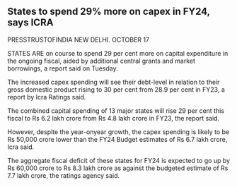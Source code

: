 ## States to spend 29% more on capex in FY24, says ICRA

PRESSTRUSTOFINDIA NEW DELHI. OCTOBER 17

STATES ARE on course to spend 29 per cent more on capital expenditure in the ongoing fiscal, aided by additional central grants and market borrowings, a report said on Tuesday.

The increased capex spending will see their debt-level in relation to their gross domestic product rising to  $30$  per cent from  $28.9$ per cent in FY23, a report by Icra Ratings said.

The combined capital spending of 13 major states will rise  $29$ per cent this fiscal to Rs 6.2 lakh crore from Rs 4.8 lakh crore in FY23, the report said.

However, despite the year-onyear growth, the capex spending is likely to be Rs 50,000 crore lower than the FY24 Budget estimates of Rs 6.7 lakh crore, Icra said.

The aggregate fiscal deficit of these states for FY24 is expected to go up by Rs 60,000 crore to Rs 8.3 lakh crore as against the budgeted estimate of Rs 7.7 lakh crore, the ratings agency said.
